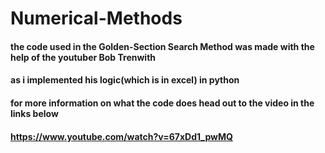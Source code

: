 # Numerical-Methods
#### the code used in the Golden-Section Search Method was made with the help of the youtuber Bob Trenwith 
#### as i implemented his logic(which is in excel) in python 
#### for more information on what the code does head out to the video in the links below
#### https://www.youtube.com/watch?v=67xDd1_pwMQ
